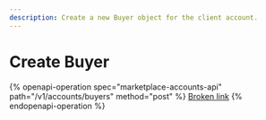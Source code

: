 ```yaml
---
description: Create a new Buyer object for the client account.
---
```


# Create Buyer

{% openapi-operation spec="marketplace-accounts-api" path="/v1/accounts/buyers" method="post" %}
[Broken link](broken-reference)
{% endopenapi-operation %}
